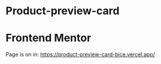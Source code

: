 # Product-preview-card
# Frontend Mentor
Page is on in: https://product-preview-card-bice.vercel.app/
